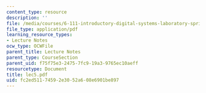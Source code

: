 ```yaml
---
content_type: resource
description: ''
file: /media/courses/6-111-introductory-digital-systems-laboratory-spring-2006/fc2ed51174592e3052a608e6901be897_lec5.pdf
file_type: application/pdf
learning_resource_types:
- Lecture Notes
ocw_type: OCWFile
parent_title: Lecture Notes
parent_type: CourseSection
parent_uid: f75f75e3-2475-7fc9-19a3-9765ec10aeff
resourcetype: Document
title: lec5.pdf
uid: fc2ed511-7459-2e30-52a6-08e6901be897
---
```

